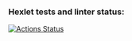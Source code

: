 ### Hexlet tests and linter status:
[![Actions Status](https://github.com/miroslav-kolomiets/frontend-project-lvl3/workflows/hexlet-check/badge.svg)](https://github.com/miroslav-kolomiets/frontend-project-lvl3/actions)